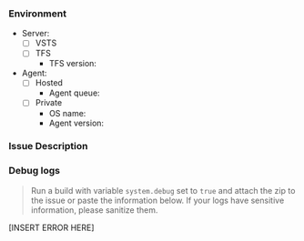 ### Environment
- Server:
    - [ ] VSTS
    - [ ] TFS 
        - TFS version:
- Agent: 
    - [ ] Hosted
        - Agent queue:
    - [ ] Private 
        - OS name:
        - Agent version:

### Issue Description

### Debug logs
> Run a build with variable `system.debug` set to `true` and attach the zip to the issue or paste the information below. If your logs have sensitive information, please sanitize them.

[INSERT ERROR HERE]
